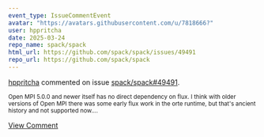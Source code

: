 ```yaml
---
event_type: IssueCommentEvent
avatar: "https://avatars.githubusercontent.com/u/7818666?"
user: hppritcha
date: 2025-03-24
repo_name: spack/spack
html_url: https://github.com/spack/spack/issues/49491
repo_url: https://github.com/spack/spack
---
```


<a href='https://github.com/hppritcha' target='_blank'>hppritcha</a> commented on issue <a href='https://github.com/spack/spack/issues/49491' target='_blank'>spack/spack#49491</a>.

<small>Open MPI 5.0.0 and newer itself has no direct dependency on flux.  I think with older versions of Open MPI there was some early flux work in the orte runtime, but that's ancient history and not supported now....</small>

<a href='https://github.com/spack/spack/issues/49491' target='_blank'>View Comment</a>